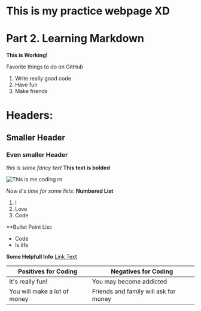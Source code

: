 # This is my practice webpage XD

# Part 2. Learning Markdown

**This is Working!**

Favorite things to do on GitHub
1. Write really good code
2. Have fun
3. Make friends


# Headers:
## Smaller Header
### Even smaller Header

*this is some fancy text*
**This text is bolded**

![This is me coding rn](https://image.shutterstock.com/image-vector/user-gray-shirt-glasses-laptop-600w-131461817.jpg)

*Now it's time for some lists:*
**Numbered List**
1. I
2. Love
3. Code

**Bullet Point List:
* Code
* Is life

**Some Helpfull Info**
[Link Text](https://guides.github.com/features/mastering-markdown/)

Positives for Coding| Negatives for Coding
------------ | -------------
It's really fun! | You may become addicted
You will make a lot of money | Friends and family will ask for money
